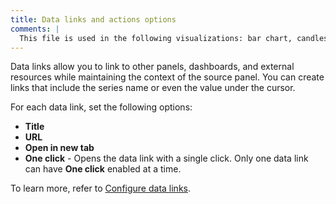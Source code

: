 ```yaml
---
title: Data links and actions options
comments: |
  This file is used in the following visualizations: bar chart, candlestick, state timeline, status history, time series, trend, xy chart
---
```


Data links allow you to link to other panels, dashboards, and external resources while maintaining the context of the source panel. You can create links that include the series name or even the value under the cursor.

For each data link, set the following options:

- **Title**
- **URL**
- **Open in new tab**
- **One click** - Opens the data link with a single click. Only one data link can have **One click** enabled at a time.

To learn more, refer to [Configure data links](../../configure-data-links/).
